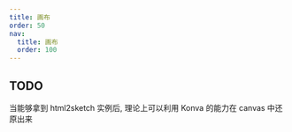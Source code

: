 ```yaml
---
title: 画布
order: 50
nav:
  title: 画布
  order: 100
---
```


## TODO

当能够拿到 html2sketch 实例后, 理论上可以利用 Konva 的能力在 canvas 中还原出来

<code src="./demo/ButtonCanvas.tsx" />
